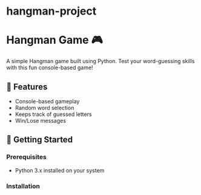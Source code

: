 # hangman-project
# Hangman Game 🎮

A simple Hangman game built using Python. Test your word-guessing skills with this fun console-based game!

## 📌 Features

- Console-based gameplay
- Random word selection
- Keeps track of guessed letters
- Win/Lose messages

## 🚀 Getting Started

### Prerequisites

- Python 3.x installed on your system

### Installation

